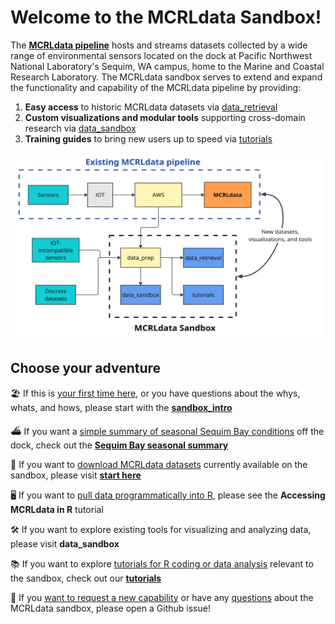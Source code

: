 
# Welcome to the MCRLdata Sandbox!

The **[MCRLdata pipeline](https://mcrldata.pnnl.gov/)** hosts and streams datasets collected by a wide range of environmental sensors located on the dock at Pacific Northwest National Laboratory's Sequim, WA campus, home to the Marine and Coastal Research Laboratory. The MCRLdata sandbox serves to extend and expand the functionality and capability of the MCRLdata pipeline by providing:

  1) **Easy access** to historic MCRLdata datasets via [data_retrieval](https://github.com/MCRLdata-Sandbox/data_retrieval)
  2) **Custom visualizations and modular tools** supporting cross-domain research via [data_sandbox](https://github.com/MCRLdata-Sandbox/data_sandbox)
  4) **Training guides** to bring new users up to speed via [tutorials](https://github.com/MCRLdata-Sandbox/tutorials)

<img src="https://github.com/MCRLdata-Sandbox/.github/blob/main/sandbox_domain.jpg" alt="" width="500" height="300">

## Choose your adventure

🏖️ If this is <ins>your first time here</ins>, or you have questions about the whys, whats, and hows, please start with the **[sandbox_intro](https://github.com/MCRLdata-Sandbox/.github/blob/main/sandbox_intro.md)**

⛴️ If you want a <ins>simple summary of seasonal Sequim Bay conditions</ins> off the dock, check out the **[Sequim Bay seasonal summary](https://github.com/peterregier/mcrl_data_sandbox/blob/main/scripts/3_sequim_bay_seasonality.md)**

💾 If you want to <ins>download MCRLdata datasets</ins> currently available on the sandbox, please visit **[start here](https://github.com/MCRLdata-Sandbox/data_prep/blob/main/data/outputs/readme_please.md)**

🖥️ If you want to <ins>pull data programmatically into R</ins>, please see the **Accessing MCRLdata in R** tutorial

🛠️ If you want to explore existing tools for visualizing and analyzing data, please visit **data_sandbox**

📚 If you want to explore  <ins>tutorials for R coding or data analysis</ins> relevant to the sandbox, check out our **[tutorials](https://github.com/MCRLdata-Sandbox/tutorials/tree/main/scripts)**

🤨 If you <ins>want to request a new capability</ins> or have any <ins>questions</ins> about the MCRLdata sandbox, please open a Github issue! 
